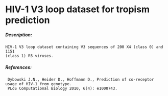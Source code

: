 # HIV-1 V3 loop dataset for tropism prediction

##### Description:

    HIV-1 V3 loop dataset containing V3 sequences of 200 X4 (class 0) and 1151
    (class 1) R5 viruses.
     
##### References:

     Dybowski J.N., Heider D., Hoffmann D., Prediction of co-receptor usage of HIV-1 from genotype.
     PLoS Computational Biology 2010, 6(4): e1000743.
